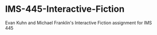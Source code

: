 # IMS-445-Interactive-Fiction
Evan Kuhn and Michael Franklin's Interactive Fiction assignment for IMS 445
